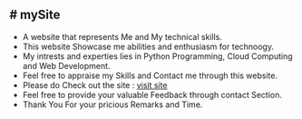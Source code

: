<h2># mySite</h2>
<ul>
  <li>A website that represents Me and My technical skills.</li>
  <li>This website Showcase me abilities and enthusiasm for technoogy.</li>
  <li>My intrests and experties lies in Python Programming, Cloud Computing and Web Development.</li>
  <li>Feel free to appraise my Skills and Contact me through this website.</li>
  <li>Please do Check out the site : <a href = "https://imayushrastogi.github.io/mySite/"> visit site </a></li>
  <li>Feel free to provide your valuable Feedback through contact Section.</li>
  <li>Thank You For your pricious Remarks and Time.</li>
</ul>
